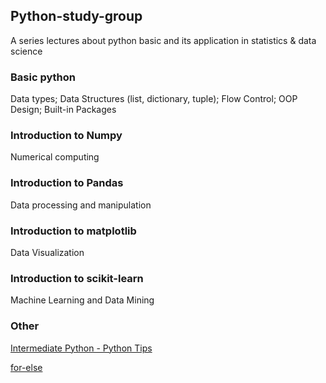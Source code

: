 ## Python-study-group
A series lectures about python basic and its application in statistics &amp; data science

### Basic python

Data types; Data Structures (list, dictionary, tuple); Flow Control; OOP Design; Built-in Packages

### Introduction to Numpy

Numerical computing

### Introduction to Pandas

Data processing and manipulation

### Introduction to matplotlib

Data Visualization

### Introduction to scikit-learn

Machine Learning and Data Mining

### Other

[Intermediate Python - Python Tips](http://book.pythontips.com/en/latest/index.html)

[for-else](http://book.pythontips.com/en/latest/for_-_else.html)
